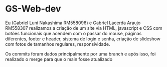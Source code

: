 # GS-Web-dev

Eu (Gabriel Luni Nakashima RM558096) e Gabriel Lacerda Araujo RM558307 realizamos a criação de um site via HTML, javascript e CSS com botões funcionais que acendem com o passar do mouse, páginas diferentes, footer e header, sistema de login e senha, criação de slideshow com fotos de tamanhos regulares, responsividade.

Os commits foram dados principalmente por uma branch e após isso, foi realizado o merge para que o main fosse atualizado

